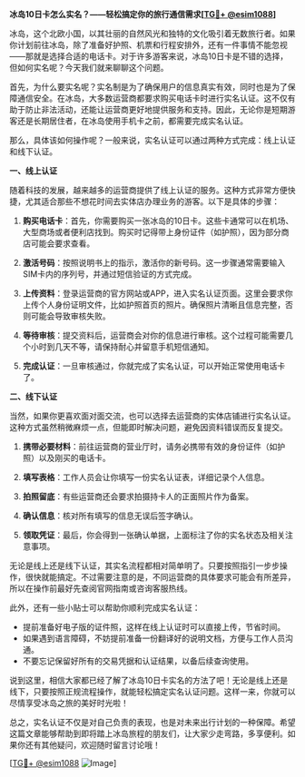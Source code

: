 **冰岛10日卡怎么实名？——轻松搞定你的旅行通信需求[[TG💪+ @esim1088](https://t.me/s/esim1088)]**

冰岛，这个北欧小国，以其壮丽的自然风光和独特的文化吸引着无数旅行者。如果你计划前往冰岛，除了准备好护照、机票和行程安排外，还有一件事情不能忽视——那就是选择合适的电话卡。对于许多游客来说，冰岛10日卡是不错的选择，但如何实名呢？今天我们就来聊聊这个问题。

首先，为什么要实名呢？实名制是为了确保用户的信息真实有效，同时也是为了保障通信安全。在冰岛，大多数运营商都要求购买电话卡时进行实名认证。这不仅有助于防止非法活动，还能让运营商更好地提供服务和支持。因此，无论你是短期游客还是长期居住者，在冰岛使用手机卡之前，都需要完成实名认证。

那么，具体该如何操作呢？一般来说，实名认证可以通过两种方式完成：线上认证和线下认证。

**一、线上认证**

随着科技的发展，越来越多的运营商提供了线上认证的服务。这种方式非常方便快捷，尤其适合那些不想花时间去实体店办理业务的游客。以下是具体的步骤：

1. **购买电话卡**：首先，你需要购买一张冰岛的10日卡。这些卡通常可以在机场、大型商场或者便利店找到。购买时记得带上身份证件（如护照），因为部分商店可能会要求查看。

2. **激活号码**：按照说明书上的指示，激活你的新号码。这一步骤通常需要输入SIM卡内的序列号，并通过短信验证的方式完成。

3. **上传资料**：登录运营商的官方网站或APP，进入实名认证页面。这里会要求你上传个人身份证明文件，比如护照首页的照片。确保照片清晰且信息完整，否则可能会导致审核失败。

4. **等待审核**：提交资料后，运营商会对你的信息进行审核。这个过程可能需要几个小时到几天不等，请保持耐心并留意手机短信通知。

5. **完成认证**：一旦审核通过，你就完成了实名认证，可以开始正常使用电话卡了。

**二、线下认证**

当然，如果你更喜欢面对面交流，也可以选择去运营商的实体店铺进行实名认证。这种方式虽然稍微麻烦一点，但能即时解决问题，避免因资料错误而反复提交。

1. **携带必要材料**：前往运营商的营业厅时，请务必携带有效的身份证件（如护照）以及刚买的电话卡。

2. **填写表格**：工作人员会让你填写一份实名认证表，详细记录个人信息。

3. **拍照留底**：有些运营商还会要求拍摄持卡人的正面照片作为备案。

4. **确认信息**：核对所有填写的信息无误后签字确认。

5. **领取凭证**：最后，你会得到一张确认单据，上面标注了你的实名状态及相关注意事项。

无论是线上还是线下认证，其实名流程都相对简单明了。只要按照指引一步步操作，很快就能搞定。不过需要注意的是，不同运营商的具体要求可能会有所差异，所以在操作前最好先查阅官网指南或咨询客服热线。

此外，还有一些小贴士可以帮助你顺利完成实名认证：

- 提前准备好电子版的证件照，这样在线上认证时可以直接上传，节省时间。
- 如果遇到语言障碍，不妨提前准备一份翻译好的说明文档，方便与工作人员沟通。
- 不要忘记保留好所有的交易凭据和认证结果，以备后续查询使用。

说到这里，相信大家都已经了解了冰岛10日卡实名的方法了吧！无论是线上还是线下，只要按照正规流程操作，就能轻松搞定实名认证问题。这样一来，你就可以尽情享受冰岛之旅的美好时光啦！

总之，实名认证不仅是对自己负责的表现，也是对未来出行计划的一种保障。希望这篇文章能够帮助到即将踏上冰岛旅程的朋友们，让大家少走弯路，多享便利。如果你还有其他疑问，欢迎随时留言讨论哦！

[[TG💪+ @esim1088](https://t.me/s/esim1088) ![Image](https://i.postimg.cc/4NQfJmqS/Snipaste-2025-05-13-00-14-12.png)]
